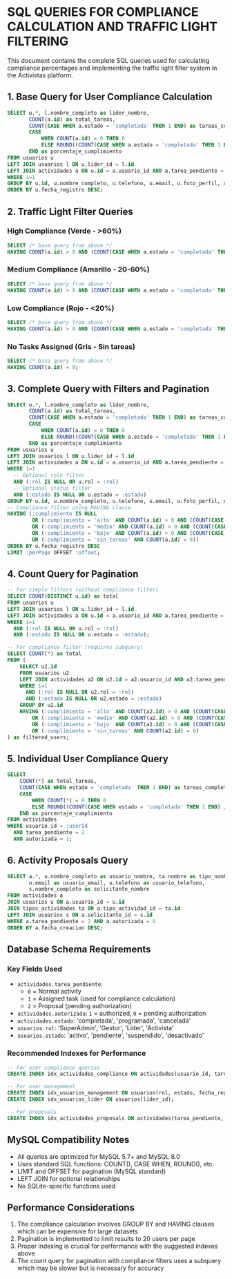 # SQL QUERIES FOR COMPLIANCE CALCULATION AND TRAFFIC LIGHT FILTERING

This document contains the complete SQL queries used for calculating compliance percentages and implementing the traffic light filter system in the Activistas platform.

## 1. Base Query for User Compliance Calculation

```sql
SELECT u.*, l.nombre_completo as lider_nombre,
       COUNT(a.id) as total_tareas,
       COUNT(CASE WHEN a.estado = 'completada' THEN 1 END) as tareas_completadas,
       CASE 
           WHEN COUNT(a.id) = 0 THEN 0
           ELSE ROUND((COUNT(CASE WHEN a.estado = 'completada' THEN 1 END) / COUNT(a.id)) * 100, 1)
       END as porcentaje_cumplimiento
FROM usuarios u 
LEFT JOIN usuarios l ON u.lider_id = l.id 
LEFT JOIN actividades a ON u.id = a.usuario_id AND a.tarea_pendiente = 1 AND a.autorizada = 1
WHERE 1=1
GROUP BY u.id, u.nombre_completo, u.telefono, u.email, u.foto_perfil, u.direccion, u.rol, u.lider_id, u.estado, u.fecha_registro, l.nombre_completo
ORDER BY u.fecha_registro DESC;
```

## 2. Traffic Light Filter Queries

### High Compliance (Verde - >60%)
```sql
SELECT /* base query from above */
HAVING COUNT(a.id) > 0 AND (COUNT(CASE WHEN a.estado = 'completada' THEN 1 END) / COUNT(a.id)) > 0.6;
```

### Medium Compliance (Amarillo - 20-60%)
```sql
SELECT /* base query from above */
HAVING COUNT(a.id) > 0 AND (COUNT(CASE WHEN a.estado = 'completada' THEN 1 END) / COUNT(a.id)) BETWEEN 0.2 AND 0.6;
```

### Low Compliance (Rojo - <20%)
```sql
SELECT /* base query from above */
HAVING COUNT(a.id) > 0 AND (COUNT(CASE WHEN a.estado = 'completada' THEN 1 END) / COUNT(a.id)) < 0.2;
```

### No Tasks Assigned (Gris - Sin tareas)
```sql
SELECT /* base query from above */
HAVING COUNT(a.id) = 0;
```

## 3. Complete Query with Filters and Pagination

```sql
SELECT u.*, l.nombre_completo as lider_nombre,
       COUNT(a.id) as total_tareas,
       COUNT(CASE WHEN a.estado = 'completada' THEN 1 END) as tareas_completadas,
       CASE 
           WHEN COUNT(a.id) = 0 THEN 0
           ELSE ROUND((COUNT(CASE WHEN a.estado = 'completada' THEN 1 END) / COUNT(a.id)) * 100, 1)
       END as porcentaje_cumplimiento
FROM usuarios u 
LEFT JOIN usuarios l ON u.lider_id = l.id 
LEFT JOIN actividades a ON u.id = a.usuario_id AND a.tarea_pendiente = 1 AND a.autorizada = 1
WHERE 1=1
  -- Optional role filter
  AND (:rol IS NULL OR u.rol = :rol)
  -- Optional status filter
  AND (:estado IS NULL OR u.estado = :estado)
GROUP BY u.id, u.nombre_completo, u.telefono, u.email, u.foto_perfil, u.direccion, u.rol, u.lider_id, u.estado, u.fecha_registro, l.nombre_completo
-- Compliance filter using HAVING clause
HAVING (:cumplimiento IS NULL 
        OR (:cumplimiento = 'alto' AND COUNT(a.id) > 0 AND (COUNT(CASE WHEN a.estado = 'completada' THEN 1 END) / COUNT(a.id)) > 0.6)
        OR (:cumplimiento = 'medio' AND COUNT(a.id) > 0 AND (COUNT(CASE WHEN a.estado = 'completada' THEN 1 END) / COUNT(a.id)) BETWEEN 0.2 AND 0.6)
        OR (:cumplimiento = 'bajo' AND COUNT(a.id) > 0 AND (COUNT(CASE WHEN a.estado = 'completada' THEN 1 END) / COUNT(a.id)) < 0.2)
        OR (:cumplimiento = 'sin_tareas' AND COUNT(a.id) = 0))
ORDER BY u.fecha_registro DESC
LIMIT :perPage OFFSET :offset;
```

## 4. Count Query for Pagination

```sql
-- For simple filters (without compliance filter)
SELECT COUNT(DISTINCT u.id) as total
FROM usuarios u 
LEFT JOIN usuarios l ON u.lider_id = l.id 
LEFT JOIN actividades a ON u.id = a.usuario_id AND a.tarea_pendiente = 1 AND a.autorizada = 1
WHERE 1=1
  AND (:rol IS NULL OR u.rol = :rol)
  AND (:estado IS NULL OR u.estado = :estado);

-- For compliance filter (requires subquery)
SELECT COUNT(*) as total 
FROM (
    SELECT u2.id
    FROM usuarios u2 
    LEFT JOIN actividades a2 ON u2.id = a2.usuario_id AND a2.tarea_pendiente = 1 AND a2.autorizada = 1
    WHERE 1=1
      AND (:rol IS NULL OR u2.rol = :rol)
      AND (:estado IS NULL OR u2.estado = :estado)
    GROUP BY u2.id
    HAVING (:cumplimiento = 'alto' AND COUNT(a2.id) > 0 AND (COUNT(CASE WHEN a2.estado = 'completada' THEN 1 END) / COUNT(a2.id)) > 0.6)
        OR (:cumplimiento = 'medio' AND COUNT(a2.id) > 0 AND (COUNT(CASE WHEN a2.estado = 'completada' THEN 1 END) / COUNT(a2.id)) BETWEEN 0.2 AND 0.6)
        OR (:cumplimiento = 'bajo' AND COUNT(a2.id) > 0 AND (COUNT(CASE WHEN a2.estado = 'completada' THEN 1 END) / COUNT(a2.id)) < 0.2)
        OR (:cumplimiento = 'sin_tareas' AND COUNT(a2.id) = 0)
) as filtered_users;
```

## 5. Individual User Compliance Query

```sql
SELECT 
    COUNT(*) as total_tareas,
    COUNT(CASE WHEN estado = 'completada' THEN 1 END) as tareas_completadas,
    CASE 
        WHEN COUNT(*) = 0 THEN 0
        ELSE ROUND((COUNT(CASE WHEN estado = 'completada' THEN 1 END) / COUNT(*)) * 100, 1)
    END as porcentaje_cumplimiento
FROM actividades 
WHERE usuario_id = :userId 
  AND tarea_pendiente = 1 
  AND autorizada = 1;
```

## 6. Activity Proposals Query

```sql
SELECT a.*, u.nombre_completo as usuario_nombre, ta.nombre as tipo_nombre,
       u.email as usuario_email, u.telefono as usuario_telefono,
       s.nombre_completo as solicitante_nombre
FROM actividades a 
JOIN usuarios u ON a.usuario_id = u.id 
JOIN tipos_actividades ta ON a.tipo_actividad_id = ta.id 
LEFT JOIN usuarios s ON a.solicitante_id = s.id
WHERE a.tarea_pendiente = 2 AND a.autorizada = 0
ORDER BY a.fecha_creacion DESC;
```

## Database Schema Requirements

### Key Fields Used
- `actividades.tarea_pendiente`: 
  - `0` = Normal activity
  - `1` = Assigned task (used for compliance calculation)
  - `2` = Proposal (pending authorization)
- `actividades.autorizada`: `1` = authorized, `0` = pending authorization
- `actividades.estado`: 'completada', 'programada', 'cancelada'
- `usuarios.rol`: 'SuperAdmin', 'Gestor', 'Líder', 'Activista'
- `usuarios.estado`: 'activo', 'pendiente', 'suspendido', 'desactivado'

### Recommended Indexes for Performance
```sql
-- For user compliance queries
CREATE INDEX idx_actividades_compliance ON actividades(usuario_id, tarea_pendiente, autorizada, estado);

-- For user management
CREATE INDEX idx_usuarios_management ON usuarios(rol, estado, fecha_registro);
CREATE INDEX idx_usuarios_lider ON usuarios(lider_id);

-- For proposals
CREATE INDEX idx_actividades_proposals ON actividades(tarea_pendiente, autorizada, fecha_creacion);
```

## MySQL Compatibility Notes
- All queries are optimized for MySQL 5.7+ and MySQL 8.0
- Uses standard SQL functions: COUNT(), CASE WHEN, ROUND(), etc.
- LIMIT and OFFSET for pagination (MySQL standard)
- LEFT JOIN for optional relationships
- No SQLite-specific functions used

## Performance Considerations
1. The compliance calculation involves GROUP BY and HAVING clauses which can be expensive for large datasets
2. Pagination is implemented to limit results to 20 users per page
3. Proper indexing is crucial for performance with the suggested indexes above
4. The count query for pagination with compliance filters uses a subquery which may be slower but is necessary for accuracy